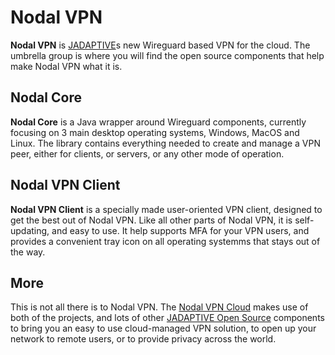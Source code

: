 # Nodal VPN

**Nodal VPN** is [JADAPTIVE](https://jadaptive.com)s new Wireguard based VPN for the cloud.  The umbrella group is where you will find the open source components that help make Nodal VPN what it is.

## Nodal Core

**Nodal Core** is a Java wrapper around Wireguard components, currently focusing on 3 main desktop operating systems, Windows, MacOS and Linux. The library contains everything needed to create and manage a VPN  peer, either for clients, or servers, or any other mode of operation.

## Nodal VPN Client

**Nodal VPN Client** is a specially made user-oriented VPN client, designed to get the best out of Nodal VPN. Like all other parts of Nodal VPN, it is self-updating, and easy to use. It help supports MFA for your VPN users, and provides a convenient tray icon on all operating systemms that stays out of the way.

## More

This is not all there is to Nodal VPN. The [Nodal VPN Cloud](https://nodal.online) makes use of both of the projects, and lots of other [JADAPTIVE Open Source](https://jadaptive.com/open-source-software/) components to bring you an easy to use cloud-managed VPN solution, to open up your network to remote users, or to provide privacy across the world.
